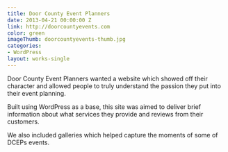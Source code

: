```yaml
---
title: Door County Event Planners
date: 2013-04-21 00:00:00 Z
link: http://doorcountyevents.com
color: green
imageThumb: doorcountyevents-thumb.jpg
categories:
- WordPress
layout: works-single
---
```


Door County Event Planners wanted a website which showed off their character and allowed people to truly understand the passion they put into their event planning. 

Built using WordPress as a base, this site was aimed to deliver brief information about what services they provide and reviews from their customers. 

We also included galleries which helped capture the moments of some of DCEPs events.